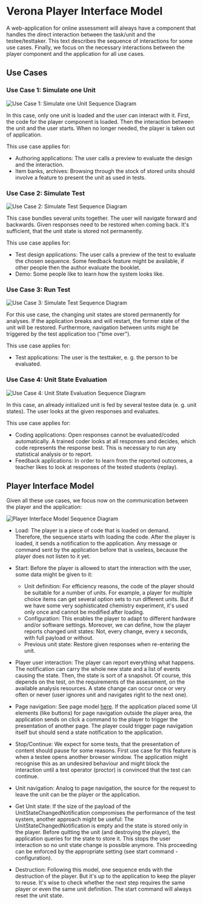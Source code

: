 # Verona Player Interface Model

A web-application for online assessment will always have a component that handles the direct 
interaction between the task/unit and the testee/testtaker. This text describes the sequence of interactions for
some use cases. Finally, we focus on the necessary interactions between the player component and the application 
for all use cases.  

## Use Cases
### Use Case 1: Simulate one Unit

![Use Case 1: Simulate one Unit Sequence Diagram](png/usecase1.png "Use Case 1: Simulate one Unit")

In this case, only one unit is loaded and the user can interact with it. First, the code for the player component is 
loaded. Then the interaction between the unit and the user starts. When no longer needed, the player is taken out 
of application.

This use case applies for:
* Authoring applications: The user calls a preview to evaluate the design and the interaction.
* Item banks, archives: Browsing through the stock of stored units should involve a feature to present the 
unit as used in tests. 

### Use Case 2: Simulate Test

![Use Case 2: Simulate Test Sequence Diagram](png/usecase2.png "Use Case 2: Simulate Test")

This case bundles several units together. The user will navigate forward and backwards. Given responses need
to be restored when coming back. It's sufficient, that the unit state is stored not permanently. 
   
This use case applies for:
* Test design applications: The user calls a preview of the test to evaluate the chosen sequence. Some feedback 
feature might be available, if other people then the author evaluate the booklet.
* Demo: Some people like to learn how the system looks like.

### Use Case 3: Run Test

![Use Case 3: Simulate Test Sequence Diagram](png/usecase3.png "Use Case 3: Run Test")

For this use case, the changing unit states are stored permanently for analyses. If the application breaks and 
will restart, the former state of the unit will be restored. Furthermore, navigation between units might be triggered 
by the test application too ("time over"). 

This use case applies for:
* Test applications: The user is the testtaker, e. g. the person to be evaluated. 

### Use Case 4: Unit State Evaluation 

![Use Case 4: Unit State Evaluation Sequence Diagram](png/usecase4.png "Use Case 4: Unit State Evaluation")

In this case, an already initialized unit is fed by several testee data (e. g. unit states). The user looks 
at the given responses and evaluates. 

This use case applies for:
* Coding applications: Open responses cannot be evaluated/coded automatically. A trained coder looks at all responses
and decides, which code represents the response best. This is necessary to run any statistical analysis or to 
report.
* Feedback applications: In order to learn from the reported outcomes, a teacher likes to look at responses of 
the tested students (replay). 

## Player Interface Model

Given all these use cases, we focus now on the communication between the player and the application:

![Player Interface Model Sequence Diagram](png/interfaceModel.png "Player Interface Model")

* Load: The player is a piece of code that is loaded on demand. Therefore, the sequence starts with loading the 
code. After the player is loaded, it sends a notification to the application. Any message or command sent by the 
application before that is useless, because the player does not listen to it yet.

* Start: Before the player is allowed to start the interaction with the user, some data might be given to it:
    - Unit definition: For efficiency reasons, the code of the player should be suitable for a number of units. For 
    example, a player for multiple choice items can get several option sets to run different units. But if we have
    some very sophisticated chemistry experiment, it's used only once and cannot be modified after loading.
    - Configuration: This enables the player to adapt to different hardware and/or software settings. Moreover, we
    can define, how the player reports changed unit states: Not, every change, every x seconds, with full payload 
    or without.
    - Previous unit state: Restore given responses when re-entering the unit. 

* Player user interaction: The player can report everything what happens. The notification can carry the whole new 
state and a list of events causing the state. Then, the state is sort of a snapshot. Of course, this depends on the 
test, on the requirements of the assessment, on the available analysis resources. A state change can occur once or 
very often or never (user ignores unit and navigates right to the next one).   

* Page navigation: See page model [here](pages.md). If the application placed some UI elements (like buttons) for page 
navigation outside the player area, the application sends on click a command to the player to trigger the 
presentation of another page. The player could trigger page navigation itself but should send a state notification
to the application.

* Stop/Continue: We expect for some tests, that the presentation of content should pause for some reasons. 
First use case for this feature is when a testee opens another browser window. The application might recognise this
as an undesired behaviour and might block the interaction until a test operator (proctor) is convinced that 
the test can continue.   

* Unit navigation: Analog to page navigation, the source for the request to leave the unit can be the player or the 
application.

* Get Unit state: If the size of the payload of the UnitStateChangedNotification compromises the performance of
the test system, another approach might be useful: The UnitStateChangedNotification is empty and the state is stored 
only in the player. Before quitting the unit (and destroying the player), the application queries for the state to 
store it. This stops the user interaction so no unit state change is possible anymore. This proceeding 
can be enforced by the appropriate setting (see start command - configuration).  

* Destruction: Following this model, one sequence ends with the destruction of the player. But it's up to the 
application to keep the player to reuse. It's wise to check whether the next step requires the same player or 
even the same unit definition. The start command will always reset the unit state.
